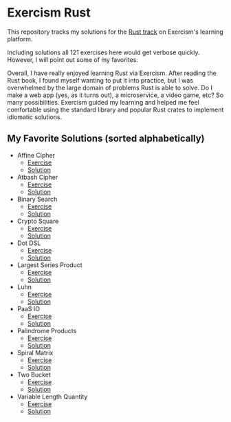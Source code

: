 # Exercism Rust

This repository tracks my solutions for the [Rust track](https://exercism.org/tracks/rust) on Exercism's learning platform.

Including solutions all 121 exercises here would get verbose quickly. However, I will point out some of my favorites.

Overall, I have really enjoyed learning Rust via Exercism. After reading the Rust book, I found myself wanting to put it into practice, but I was overwhelmed by the large domain of problems Rust is able to solve. Do I make a web app (yes, as it turns out), a microservice, a video game, etc? So many possibilities. Exercism guided my learning and helped me feel comfortable using the standard library and popular Rust crates to implement idiomatic solutions.  

## My Favorite Solutions (sorted alphabetically)

- Affine Cipher
    - [Exercise](https://exercism.org/tracks/rust/exercises/affine-cipher)
    - [Solution](./affine-cipher)
- Atbash Cipher
    - [Exercise](https://exercism.org/tracks/rust/exercises/atbash-cipher)
    - [Solution](./atbash-cipher)
- Binary Search
    - [Exercise](https://exercism.org/tracks/rust/exercises/binary-search)
    - [Solution](./binary-search)
- Crypto Square
    - [Exercise](https://exercism.org/tracks/rust/exercises/crypto-square)
    - [Solution](./crypto-square)
- Dot DSL
    - [Exercise](https://exercism.org/tracks/rust/exercises/dot-dsl)
    - [Solution](./dot-dsl)
- Largest Series Product
    - [Exercise](https://exercism.org/tracks/rust/exercises/lsp)
    - [Solution](./lsp)
- Luhn
    - [Exercise](https://exercism.org/tracks/rust/exercises/luhn)
    - [Solution](./luhn)
- PaaS IO
    - [Exercise](https://exercism.org/tracks/rust/exercises/paasio)
    - [Solution](./paasio)
- Palindrome Products
    - [Exercise](https://exercism.org/tracks/rust/exercises/palindrome-products)
    - [Solution](./palindrome-products)
- Spiral Matrix
    - [Exercise](https://exercism.org/tracks/rust/exercises/spiral-matrix)
    - [Solution](./spiral-matrix)
- Two Bucket
    - [Exercise](https://exercism.org/tracks/rust/exercises/two-bucket)
    - [Solution](./two-bucket)
- Variable Length Quantity
    - [Exercise](https://exercism.org/tracks/rust/exercises/variable-length-quantity)
    - [Solution](./variable-length-quantity)
